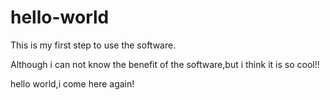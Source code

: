 # hello-world
This is my first step to use the software.

Although i can not know the benefit of the software,but i think it is so cool!!

hello world,i come here again!
